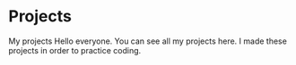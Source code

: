 # Projects
My projects
Hello everyone. You can see all my projects here. I made these projects in order to practice coding. 
